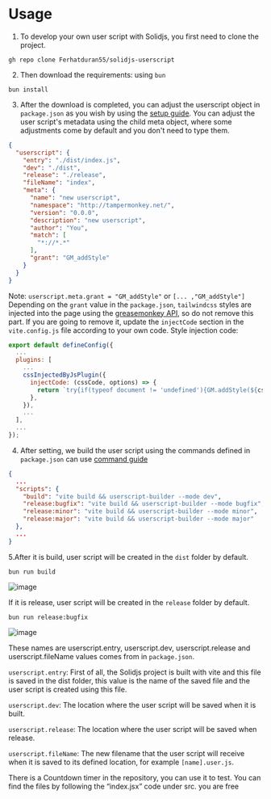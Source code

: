 # Usage
1. To develop your own user script with Solidjs, you first need to clone the project.
```
gh repo clone Ferhatduran55/solidjs-userscript
```
2. Then download the requirements:
using `bun`
```
bun install
```
3. After the download is completed, you can adjust the userscript object in `package.json` as you wish by using the [setup guide](https://github.com/va4ok/userscript-builder?tab=readme-ov-file#setup). You can adjust the user script's metadata using the child meta object, where some adjustments come by default and you don't need to type them.
```json package.json
{
  "userscript": {
    "entry": "./dist/index.js",
    "dev": "./dist",
    "release": "./release",
    "fileName": "index",
    "meta": {
      "name": "new userscript",
      "namespace": "http://tampermonkey.net/",
      "version": "0.0.0",
      "description": "new userscript",
      "author": "You",
      "match": [
        "*://*.*"
      ],
      "grant": "GM_addStyle"
    }
  }
}
```

Note: `userscript.meta.grant = "GM_addStyle"` or `[... ,"GM_addStyle"]` Depending on the `grant` value in the `package.json`, `tailwindcss` styles are injected into the page using the [greasemonkey API](https://www.tampermonkey.net/documentation.php#api:GM_addStyle), so do not remove this part. If you are going to remove it, update the `injectCode` section in the `vite.config.js` file according to your own code.
Style injection code:
```javascript
export default defineConfig({
  ...
  plugins: [
    ...
    cssInjectedByJsPlugin({
      injectCode: (cssCode, options) => {
        return `try{if(typeof document != 'undefined'){GM.addStyle(${cssCode});}}catch(e){console.error('vite-plugin-css-injected-by-js', e);}`;
      },
    }),
    ...
  ],
  ...
});
```
4. After setting, we build the user script using the commands defined in `package.json` can use [command guide](https://github.com/va4ok/userscript-builder?tab=readme-ov-file#setup)
```json
{
  ...
  "scripts": {
    "build": "vite build && userscript-builder --mode dev",
    "release:bugfix": "vite build && userscript-builder --mode bugfix",
    "release:minor": "vite build && userscript-builder --mode minor",
    "release:major": "vite build && userscript-builder --mode major"
  },
  ...
}
```

5.After it is build, user script will be created in the `dist` folder by default.
```
bun run build
```
![image](https://github.com/Ferhatduran55/solidjs-userscript/assets/42141771/42c2c871-a7ce-471e-b86f-055d5cfe16ac)

If it is release, user script will be created in the `release` folder by default.
```
bun run release:bugfix
```
![image](https://github.com/Ferhatduran55/solidjs-userscript/assets/42141771/ad20fb5e-1bc1-4246-985b-f215e4ab34f5)

These names are userscript.entry, userscript.dev, userscript.release and userscript.fileName values comes from in `package.json`.

`userscript.entry`: First of all, the Solidjs project is built with vite and this file is saved in the dist folder, this value is the name of the saved file and the user script is created using this file.

`userscript.dev`: The location where the user script will be saved when it is built.

`userscript.release`: The location where the user script will be saved when release.

`userscript.fileName`: The new filename that the user script will receive when it is saved to its defined location, for example `[name].user.js`.

There is a Countdown timer in the repository, you can use it to test.
You can find the files by following the “index.jsx” code under src.
you are free
